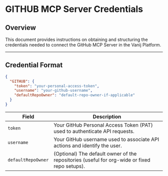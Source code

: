 # GITHUB MCP Server Credentials

## Overview
This document provides instructions on obtaining and structuring the credentials needed to connect the GitHub MCP Server in the Vanij Platform.

---

## Credential Format

```json
{
  "GITHUB": {
    "token": "your-personal-access-token",
    "username": "your-github-username",
    "defaultRepoOwner": "default-repo-owner-if-applicable"
  }
}
```
| Field              | Description                                                                                  |
| ------------------ | -------------------------------------------------------------------------------------------- |
| `token`            | Your GitHub Personal Access Token (PAT) used to authenticate API requests.                   |
| `username`         | Your GitHub username used to associate API actions and identify the user.                    |
| `defaultRepoOwner` | (Optional) The default owner of the repositories (useful for org-wide or fixed repo setups). |
